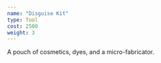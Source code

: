 ```yaml
---
name: "Disguise Kit"
type: Tool
cost: 2500
weight: 3
---
```


A pouch of cosmetics, dyes, and a micro-fabricator.
